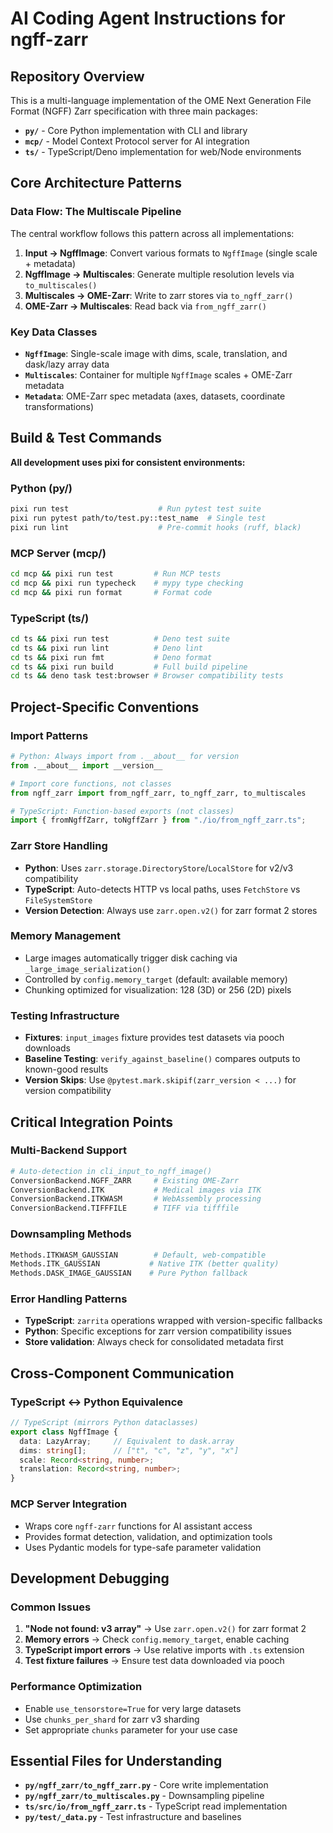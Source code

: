 # AI Coding Agent Instructions for ngff-zarr

## Repository Overview

This is a multi-language implementation of the OME Next Generation File Format (NGFF) Zarr specification with three main packages:
- **`py/`** - Core Python implementation with CLI and library
- **`mcp/`** - Model Context Protocol server for AI integration
- **`ts/`** - TypeScript/Deno implementation for web/Node environments

## Core Architecture Patterns

### Data Flow: The Multiscale Pipeline
The central workflow follows this pattern across all implementations:
1. **Input → NgffImage**: Convert various formats to `NgffImage` (single scale + metadata)
2. **NgffImage → Multiscales**: Generate multiple resolution levels via `to_multiscales()`
3. **Multiscales → OME-Zarr**: Write to zarr stores via `to_ngff_zarr()`
4. **OME-Zarr → Multiscales**: Read back via `from_ngff_zarr()`

### Key Data Classes
- **`NgffImage`**: Single-scale image with dims, scale, translation, and dask/lazy array data
- **`Multiscales`**: Container for multiple `NgffImage` scales + OME-Zarr metadata
- **`Metadata`**: OME-Zarr spec metadata (axes, datasets, coordinate transformations)

## Build & Test Commands

**All development uses pixi for consistent environments:**

### Python (py/)
```bash
pixi run test                    # Run pytest test suite
pixi run pytest path/to/test.py::test_name  # Single test
pixi run lint                    # Pre-commit hooks (ruff, black)
```

### MCP Server (mcp/)
```bash
cd mcp && pixi run test         # Run MCP tests
cd mcp && pixi run typecheck    # mypy type checking
cd mcp && pixi run format       # Format code
```

### TypeScript (ts/)
```bash
cd ts && pixi run test          # Deno test suite
cd ts && pixi run lint          # Deno lint
cd ts && pixi run fmt           # Deno format
cd ts && pixi run build         # Full build pipeline
cd ts && deno task test:browser # Browser compatibility tests
```

## Project-Specific Conventions

### Import Patterns
```python
# Python: Always import from .__about__ for version
from .__about__ import __version__

# Import core functions, not classes
from ngff_zarr import from_ngff_zarr, to_ngff_zarr, to_multiscales

# TypeScript: Function-based exports (not classes)
import { fromNgffZarr, toNgffZarr } from "./io/from_ngff_zarr.ts";
```

### Zarr Store Handling
- **Python**: Uses `zarr.storage.DirectoryStore`/`LocalStore` for v2/v3 compatibility
- **TypeScript**: Auto-detects HTTP vs local paths, uses `FetchStore` vs `FileSystemStore`
- **Version Detection**: Always use `zarr.open.v2()` for zarr format 2 stores

### Memory Management
- Large images automatically trigger disk caching via `_large_image_serialization()`
- Controlled by `config.memory_target` (default: available memory)
- Chunking optimized for visualization: 128 (3D) or 256 (2D) pixels

### Testing Infrastructure
- **Fixtures**: `input_images` fixture provides test datasets via pooch downloads
- **Baseline Testing**: `verify_against_baseline()` compares outputs to known-good results
- **Version Skips**: Use `@pytest.mark.skipif(zarr_version < ...)` for version compatibility

## Critical Integration Points

### Multi-Backend Support
```python
# Auto-detection in cli_input_to_ngff_image()
ConversionBackend.NGFF_ZARR     # Existing OME-Zarr
ConversionBackend.ITK           # Medical images via ITK
ConversionBackend.ITKWASM       # WebAssembly processing
ConversionBackend.TIFFFILE      # TIFF via tifffile
```

### Downsampling Methods
```python
Methods.ITKWASM_GAUSSIAN        # Default, web-compatible
Methods.ITK_GAUSSIAN           # Native ITK (better quality)
Methods.DASK_IMAGE_GAUSSIAN    # Pure Python fallback
```

### Error Handling Patterns
- **TypeScript**: `zarrita` operations wrapped with version-specific fallbacks
- **Python**: Specific exceptions for zarr version compatibility issues
- **Store validation**: Always check for consolidated metadata first

## Cross-Component Communication

### TypeScript ↔ Python Equivalence
```typescript
// TypeScript (mirrors Python dataclasses)
export class NgffImage {
  data: LazyArray;     // Equivalent to dask.array
  dims: string[];      // ["t", "c", "z", "y", "x"]
  scale: Record<string, number>;
  translation: Record<string, number>;
}
```

### MCP Server Integration
- Wraps core `ngff-zarr` functions for AI assistant access
- Provides format detection, validation, and optimization tools
- Uses Pydantic models for type-safe parameter validation

## Development Debugging

### Common Issues
1. **"Node not found: v3 array"** → Use `zarr.open.v2()` for zarr format 2
2. **Memory errors** → Check `config.memory_target`, enable caching
3. **TypeScript import errors** → Use relative imports with `.ts` extension
4. **Test fixture failures** → Ensure test data downloaded via pooch

### Performance Optimization
- Enable `use_tensorstore=True` for very large datasets
- Use `chunks_per_shard` for zarr v3 sharding
- Set appropriate `chunks` parameter for your use case

## Essential Files for Understanding
- **`py/ngff_zarr/to_ngff_zarr.py`** - Core write implementation
- **`py/ngff_zarr/to_multiscales.py`** - Downsampling pipeline
- **`ts/src/io/from_ngff_zarr.ts`** - TypeScript read implementation
- **`py/test/_data.py`** - Test infrastructure and baselines
